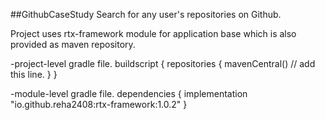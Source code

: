 ##GithubCaseStudy
Search for any user's repositories on Github.

Project uses rtx-framework module for application base which is also provided as maven repository.

-project-level gradle file.
buildscript {
    repositories {
        mavenCentral() // add this line.
    }
}

-module-level gradle file.
dependencies {
    implementation "io.github.reha2408:rtx-framework:1.0.2"
}